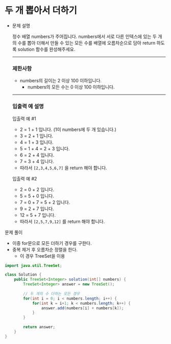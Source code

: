 # 두 개 뽑아서 더하기



- 문제 설명

  정수 배열 numbers가 주어집니다. numbers에서 서로 다른 인덱스에 있는 두 개의 수를 뽑아 더해서 만들 수 있는 모든 수를 배열에 오름차순으로 담아 return 하도록 solution 함수를 완성해주세요.

  ------

  ### 제한사항

  - numbers의 길이는 2 이상 100 이하입니다.
    - numbers의 모든 수는 0 이상 100 이하입니다.

  ------

  ### 입출력 예 설명

  입출력 예 #1

  - 2 = 1 + 1 입니다. (1이 numbers에 두 개 있습니다.)
  - 3 = 2 + 1 입니다.
  - 4 = 1 + 3 입니다.
  - 5 = 1 + 4 = 2 + 3 입니다.
  - 6 = 2 + 4 입니다.
  - 7 = 3 + 4 입니다.
  - 따라서 `[2,3,4,5,6,7]` 을 return 해야 합니다.

  입출력 예 #2

  - 2 = 0 + 2 입니다.
  - 5 = 5 + 0 입니다.
  - 7 = 0 + 7 = 5 + 2 입니다.
  - 9 = 2 + 7 입니다.
  - 12 = 5 + 7 입니다.
  - 따라서 `[2,5,7,9,12]` 를 return 해야 합니다.

문제 풀이

- 이중 for문으로 모든 더하기 경우를 구한다.
- 중복 제거 후 오름차순 정렬을 한다.
  - 이 경우 TreeSet을 이용

```java
import java.util.TreeSet;

class Solution {
    public TreeSet<Integer> solution(int[] numbers) {
        TreeSet<Integer> answer = new TreeSet();
        
        // 두 개의 수 더하는 모든 경우 
        for(int i = 0; i < numbers.length; i++) {
            for(int k = i+1; k < numbers.length; k++) {
                answer.add(numbers[i] + numbers[k]);
            }
        }
        
        return answer;
    }
}
```